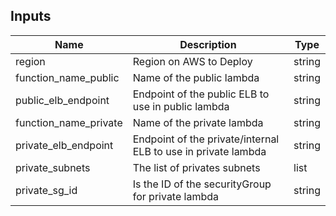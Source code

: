## Inputs

| Name | Description | Type |
|------|-------------|------|
| region | Region on AWS to Deploy | string |
| function\_name\_public | Name of the public lambda | string |
| public\_elb\_endpoint | Endpoint of the public ELB to use in public lambda | string |
| function\_name\_private | Name of the private lambda | string |
| private\_elb\_endpoint | Endpoint of the private/internal ELB to use in private lambda | string |
| private\_subnets | The list of privates subnets | list |
| private\_sg\_id | Is the ID of the securityGroup for private lambda | string |
